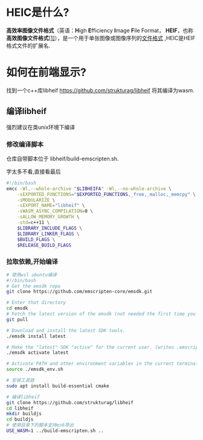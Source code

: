 
# HEIC是什么?

**高效率图像文件格式**（英语：**H**igh **E**fficiency **I**mage **F**ile Format， **HEIF**，也称**高效图像文件格式**[[1\]](https://zh.wikipedia.org/wiki/HEIF#cite_note-1)），是一个用于单张图像或图像序列的[文件格式](https://zh.wikipedia.org/wiki/檔案格式) ,HEIC是HEIF格式文件的扩展名.

# 如何在前端显示?

找到一个c++库libheif https://github.com/strukturag/libheif 将其编译为wasm.

## 编译libheif

强烈建议在类unix环境下编译

### 修改编译脚本

仓库自带脚本位于 libheif/build-emscripten.sh.

字太多不看,直接看最后

```bash
#!/bin/bash
emcc -Wl,--whole-archive "$LIBHEIFA" -Wl,--no-whole-archive \
    -sEXPORTED_FUNCTIONS="$EXPORTED_FUNCTIONS,_free,_malloc,_memcpy" \
    -sMODULARIZE \
    -sEXPORT_NAME="libheif" \
    -sWASM_ASYNC_COMPILATION=0 \
    -sALLOW_MEMORY_GROWTH \
    -std=c++11 \
    $LIBRARY_INCLUDE_FLAGS \
    $LIBRARY_LINKER_FLAGS \
    $BUILD_FLAGS \
    $RELEASE_BUILD_FLAGS
```



### 拉取依赖,开始编译

```bash
# 使用wsl ubuntu编译
#!/bin/bash
# Get the emsdk repo
git clone https://github.com/emscripten-core/emsdk.git

# Enter that directory
cd emsdk
# Fetch the latest version of the emsdk (not needed the first time you clone)
git pull

# Download and install the latest SDK tools.
./emsdk install latest

# Make the "latest" SDK "active" for the current user. (writes .emscripten file)
./emsdk activate latest

# Activate PATH and other environment variables in the current terminal
source ./emsdk_env.sh

# 安装工具链
sudo apt install build-essential cmake

# 编译libheif
git clone https://github.com/strukturag/libheif
cd libheif
mkdir buildjs
cd buildjs
# 使用目录下的脚本支持es6导出
USE_WASM=1 ../build-emscripten.sh ..
```

